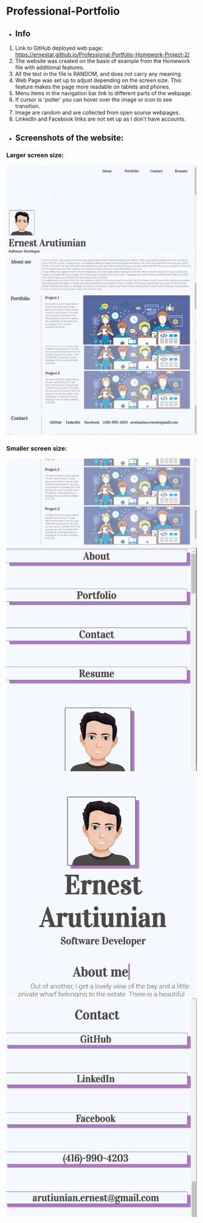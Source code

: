 # Professional-Portfolio
- ## Info
 1. Link to GitHub deployed web page: https://ernestar.github.io/Professional-Portfolio-Homework-Project-2/
 2. The website was created on the basis of example from the Homework file with additional features.
 3. All the text in the file is RANDOM, and does not carry any meaning.
 4. Web Page was set up to adjust depending on the screen size. This feature makes the page more readable on tablets and phones.
 5. Menu items in the navigation bar link to different parts of the webpage.
 6. If cursor is 'poiter' you can hover over the image or icon to see transition.
 7. Image are random and are collected from open sourse webpages.
 8. LinkedIn and  Facebook links are not set up as I don't have accounts.


 -  ## Screenshots of the website:
  ### Larger screen size:
 ![](screenshots/Screenshot%202021-05-16%20172220.png)
 ![](screenshots/Screenshot%202021-05-16%20172426.png)
 ![](screenshots/Screenshot%202021-05-16%20172510.png)
  ### Smaller screen size:
 ![](screenshots/Screenshot%202021-05-16%20172450.png)
 ![](screenshots/Screenshot%202021-05-16%20194833.png)
 ![](screenshots/Screenshot%202021-05-16%20194910.png)
 ![](screenshots/Screenshot%202021-05-16%20195240.png)
 
 

 
 


